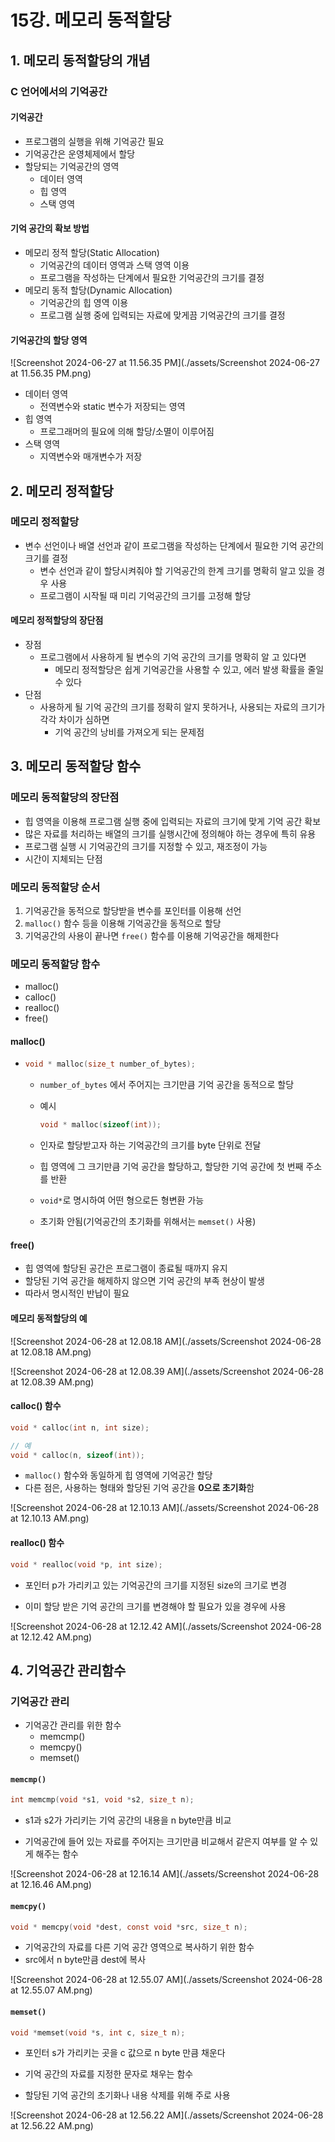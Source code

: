 # 15강. 메모리 동적할당

## 1. 메모리 동적할당의 개념

### C 언어에서의 기억공간

#### 기억공간

- 프로그램의 실행을 위해 기억공간 필요
- 기억공간은 운영체제에서 할당
- 할당되는 기억공간의 영역
  - 데이터 영역
  - 힙 영역
  - 스택 영역



#### 기억 공간의 확보 방법

- 메모리 정적 할당(Static Allocation)
  - 기억공간의 데이터 영역과 스택 영역 이용
  - 프로그램을 작성하는 단계에서 필요한 기억공간의 크기를 결정
- 메모리 동적 할당(Dynamic Allocation)
  - 기억공간의 힙 영역 이용
  - 프로그램 실행 중에 입력되는 자료에 맞게끔 기억공간의 크기를 결정



#### 기억공간의 할당 영역

![Screenshot 2024-06-27 at 11.56.35 PM](./assets/Screenshot 2024-06-27 at 11.56.35 PM.png)

- 데이터 영역
  - 전역변수와 static 변수가 저장되는 영역
- 힙 영역
  - 프로그래머의 필요에 의해 할당/소멸이 이루어짐
- 스택 영역
  - 지역변수와 매개변수가 저장



## 2. 메모리 정적할당

### 메모리 정적할당

- 변수 선언이나 배열 선언과 같이 프로그램을 작성하는 단계에서 필요한 기억 공간의 크기를 결정
  - 변수 선언과 같이 할당시켜줘야 할 기억공간의 한계 크기를 명확히 알고 있을 경우 사용
  - 프로그램이 시작될 때 미리 기억공간의 크기를 고정해 할당



#### 메모리 정적할당의 장단점

- 장점
  - 프로그램에서 사용하게 될 변수의 기억 공간의 크기를 명확히 알 고 있다면
    - 메모리 정적할당은 쉽게 기억공간을 사용할 수 있고, 에러 발생 확률을 줄일 수 있다
- 단점
  - 사용하게 될 기억 공간의 크기를 정확히 알지 못하거나, 사용되는 자료의 크기가 각각 차이가 심하면
    - 기억 공간의 낭비를 가져오게 되는 문제점



## 3. 메모리 동적할당 함수

### 메모리 동적할당의 장단점

- 힙 영역을 이용해 프로그램 실행 중에 입력되는 자료의 크기에 맞게 기억 공간 확보
- 많은 자료를 처리하는 배열의 크기를 실행시간에 정의해야 하는 경우에 특히 유용
- 프로그램 실행 시 기억공간의 크기를 지정할 수 있고, 재조정이 가능
- 시간이 지체되는 단점



### 메모리 동적할당 순서

1. 기억공간을 동적으로 할당받을 변수를 포인터를 이용해 선언
2. `malloc()` 함수 등을 이용해 기억공간을 동적으로 할당
3. 기억공간의 사용이 끝나면 `free()` 함수를 이용해 기억공간을 해제한다



### 메모리 동적할당 함수

- malloc()
- calloc()
- realloc()
- free()



#### malloc()

- ```c
  void * malloc(size_t number_of_bytes);
  ```

  - `number_of_bytes` 에서 주어지는 크기만큼 기억 공간을 동적으로 할당

  - 예시 

    ```c
    void * malloc(sizeof(int));
    ```

  - 인자로 할당받고자 하는 기억공간의 크기를 byte 단위로 전달

  - 힙 영역에 그 크기만큼 기억 공간을 할당하고, 할당한 기억 공간에 첫 번째 주소를 반환

  - `void*`로 명시하여 어떤 형으로든 형변환 가능

  - 초기화 안됨(기억공간의 초기화를 위해서는 `memset()` 사용)



#### free()

- 힙 영역에 할당된 공간은 프로그램이 종료될 때까지 유지
- 할당된 기억 공간을 해제하지 않으면 기억 공간의 부족 현상이 발생
- 따라서 명시적인 반납이 필요



#### 메모리 동적할당의 예

![Screenshot 2024-06-28 at 12.08.18 AM](./assets/Screenshot 2024-06-28 at 12.08.18 AM.png)



![Screenshot 2024-06-28 at 12.08.39 AM](./assets/Screenshot 2024-06-28 at 12.08.39 AM.png)



#### calloc() 함수

```c
void * calloc(int n, int size);

// 예
void * calloc(n, sizeof(int));
```

- `malloc()` 함수와 동일하게 힙 영역에 기억공간 할당
- 다른 점은, 사용하는 형태와 할당된 기억 공간을 **0으로 초기화**함

![Screenshot 2024-06-28 at 12.10.13 AM](./assets/Screenshot 2024-06-28 at 12.10.13 AM.png)



####  realloc() 함수

```c
void * realloc(void *p, int size);
```

- 포인터 p가 가리키고 있는 기억공간의 크기를 지정된 size의 크기로 변경

- 이미 할당 받은 기억 공간의 크기를 변경해야 할 필요가 있을 경우에 사용

![Screenshot 2024-06-28 at 12.12.42 AM](./assets/Screenshot 2024-06-28 at 12.12.42 AM.png)



## 4. 기억공간 관리함수

### 기억공간 관리

- 기억공간 관리를 위한 함수
  - memcmp()
  - memcpy()
  - memset()



#### `memcmp()`

```c
int memcmp(void *s1, void *s2, size_t n);
```

- s1과 s2가 가리키는 기억 공간의 내용을 n byte만큼 비교

- 기억공간에 들어 있는 자료를 주어지는 크기만큼 비교해서 같은지 여부를 알 수 있게 해주는 함수

![Screenshot 2024-06-28 at 12.16.14 AM](./assets/Screenshot 2024-06-28 at 12.16.46 AM.png)



#### `memcpy()`

```c
void * memcpy(void *dest, const void *src, size_t n);
```

- 기억공간의 자료를 다른 기억 공간 영역으로 복사하기 위한 함수
- src에서 n byte만큼 dest에 복사

![Screenshot 2024-06-28 at 12.55.07 AM](./assets/Screenshot 2024-06-28 at 12.55.07 AM.png)



#### `memset()`

```c
void *memset(void *s, int c, size_t n);
```

- 포인터  s가 가리키는 곳을 c 값으로 n byte 만큼 채운다

- 기억 공간의 자료를 지정한 문자로 채우는 함수
- 할당된 기억 공간의 초기화나 내용 삭제를 위해 주로 사용

![Screenshot 2024-06-28 at 12.56.22 AM](./assets/Screenshot 2024-06-28 at 12.56.22 AM.png)